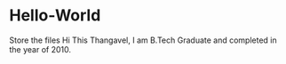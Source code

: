 # Hello-World
Store the files
Hi This Thangavel, I am B.Tech Graduate and completed in the year of 2010. 
